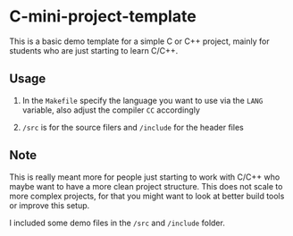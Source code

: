 # C-mini-project-template

This is a basic demo template for a simple C or C++ project, mainly for students who are just starting to learn C/C++.

## Usage 

1. In the `Makefile` specify the language you want to use via the `LANG` variable, also adjust the compiler `CC` accordingly

2. `/src` is for the source filers and `/include` for the header files

## Note 

This is really meant more for people just starting to work with C/C++ who maybe want to have a more clean project structure. This does not scale to more complex projects, for that you might want to look at better build tools or improve this setup.

I included some demo files in the `/src` and `/include` folder.